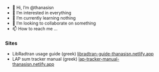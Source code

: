 - 👋 Hi, I’m @thanasisn
- 👀 I’m interested in everything
- 🌱 I’m currently learning nothing
- 💞️ I’m looking to collaborate on something
- 📫 How to reach me ...

### Sites 

- LibRadtran usage guide (greek)  [libradtran-guide-thanasisn.netlify.app](https://libradtran-guide-thanasisn.netlify.app)
- LAP sum tracker manual (greek)  [lap-tracker-manual-thanasisn.netlify.app](https://lap-tracker-manual-thanasisn.netlify.app)    
    
<!---
thanasisn/thanasisn is a ✨ special ✨ repository because its `README.md` (this file) appears on your GitHub profile.
You can click the Preview link to take a look at your changes.
--->
